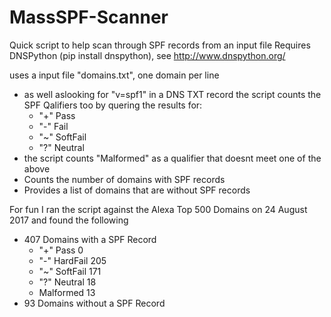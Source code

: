 # MassSPF-Scanner
Quick script to help scan through SPF records from an input file
Requires DNSPython (pip install dnspython), see http://www.dnspython.org/ 

uses a input file "domains.txt", one domain per line

- as well aslooking for "v=spf1" in a DNS TXT record the script counts the SPF Qalifiers too by quering the results for:
  - "+"	Pass
  - "-"	Fail
  - "~"	SoftFail
  - "?"	Neutral
- the script counts "Malformed" as a qualifier that doesnt meet one of the above
- Counts the number of domains with SPF records
- Provides a list of domains that are without SPF records

For fun I ran the script against the Alexa Top 500 Domains on 24 August 2017 and found the following
- 407 Domains with a SPF Record
  - "+"	Pass 0
  - "-"	HardFail 205
  - "~"	SoftFail 171
  - "?"	Neutral 18
  - Malformed 13
- 93 Domains without a SPF Record


